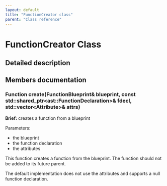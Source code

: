 ```yaml
---
layout: default
title: "FunctionCreator class"
parent: "Class reference"
---
```


# FunctionCreator Class

## Detailed description

## Members documentation

### Function create(FunctionBlueprint& blueprint, const std::shared_ptr\<ast::FunctionDeclaration>& fdecl, std::vector\<Attribute>& attrs)

**Brief:** creates a function from a blueprint

Parameters:
- the blueprint
- the function declaration
- the attributes

This function creates a function from the blueprint. The function should not be added to its future parent.

The default implementation does not use the attributes and supports a null function declaration.

